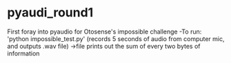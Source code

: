 # pyaudi_round1
First foray into pyaudio for Otosense's impossible challenge
-To run: 'python impossible_test.py' (records 5 seconds of audio from computer mic, and outputs .wav file)
->file prints out the sum of every two bytes of information
